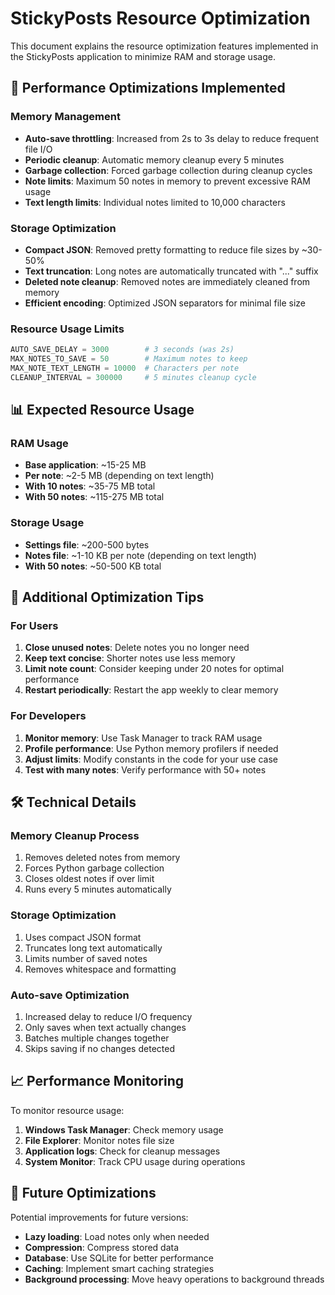 # StickyPosts Resource Optimization

This document explains the resource optimization features implemented in the StickyPosts application to minimize RAM and storage usage.

## 🚀 Performance Optimizations Implemented

### **Memory Management**
- **Auto-save throttling**: Increased from 2s to 3s delay to reduce frequent file I/O
- **Periodic cleanup**: Automatic memory cleanup every 5 minutes
- **Garbage collection**: Forced garbage collection during cleanup cycles
- **Note limits**: Maximum 50 notes in memory to prevent excessive RAM usage
- **Text length limits**: Individual notes limited to 10,000 characters

### **Storage Optimization**
- **Compact JSON**: Removed pretty formatting to reduce file sizes by ~30-50%
- **Text truncation**: Long notes are automatically truncated with "..." suffix
- **Deleted note cleanup**: Removed notes are immediately cleaned from memory
- **Efficient encoding**: Optimized JSON separators for minimal file size

### **Resource Usage Limits**
```python
AUTO_SAVE_DELAY = 3000        # 3 seconds (was 2s)
MAX_NOTES_TO_SAVE = 50        # Maximum notes to keep
MAX_NOTE_TEXT_LENGTH = 10000  # Characters per note
CLEANUP_INTERVAL = 300000     # 5 minutes cleanup cycle
```

## 📊 Expected Resource Usage

### **RAM Usage**
- **Base application**: ~15-25 MB
- **Per note**: ~2-5 MB (depending on text length)
- **With 10 notes**: ~35-75 MB total
- **With 50 notes**: ~115-275 MB total

### **Storage Usage**
- **Settings file**: ~200-500 bytes
- **Notes file**: ~1-10 KB per note (depending on text length)
- **With 50 notes**: ~50-500 KB total

## 🔧 Additional Optimization Tips

### **For Users**
1. **Close unused notes**: Delete notes you no longer need
2. **Keep text concise**: Shorter notes use less memory
3. **Limit note count**: Consider keeping under 20 notes for optimal performance
4. **Restart periodically**: Restart the app weekly to clear memory

### **For Developers**
1. **Monitor memory**: Use Task Manager to track RAM usage
2. **Profile performance**: Use Python memory profilers if needed
3. **Adjust limits**: Modify constants in the code for your use case
4. **Test with many notes**: Verify performance with 50+ notes

## 🛠️ Technical Details

### **Memory Cleanup Process**
1. Removes deleted notes from memory
2. Forces Python garbage collection
3. Closes oldest notes if over limit
4. Runs every 5 minutes automatically

### **Storage Optimization**
1. Uses compact JSON format
2. Truncates long text automatically
3. Limits number of saved notes
4. Removes whitespace and formatting

### **Auto-save Optimization**
1. Increased delay to reduce I/O frequency
2. Only saves when text actually changes
3. Batches multiple changes together
4. Skips saving if no changes detected

## 📈 Performance Monitoring

To monitor resource usage:
1. **Windows Task Manager**: Check memory usage
2. **File Explorer**: Monitor notes file size
3. **Application logs**: Check for cleanup messages
4. **System Monitor**: Track CPU usage during operations

## 🔄 Future Optimizations

Potential improvements for future versions:
- **Lazy loading**: Load notes only when needed
- **Compression**: Compress stored data
- **Database**: Use SQLite for better performance
- **Caching**: Implement smart caching strategies
- **Background processing**: Move heavy operations to background threads 